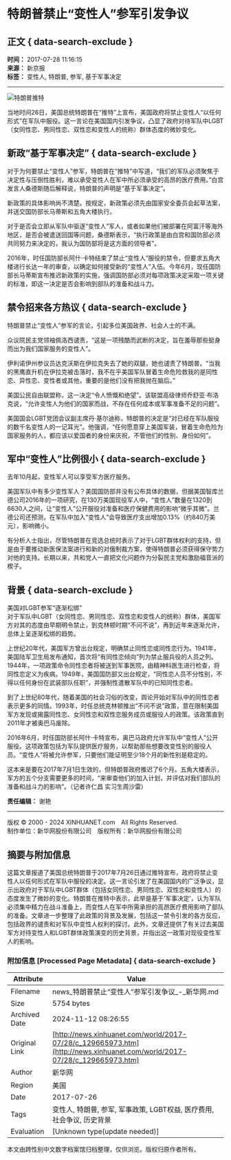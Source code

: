 # 特朗普禁止“变性人”参军引发争议

## 正文 { data-search-exclude }


**时间：** 2017-07-28 11:16:15  
**来源：** 新京报  
**标签：** 变性人, 特朗普, 参军, 基于军事决定

---

![特朗普推特](http://www.newsimg.cn/xl2017/images/net_logo.png)

当地时间26日，美国总统特朗普在“推特”上宣布，美国政府将禁止变性人“以任何形式”在军队中服役。这一言论在美国国内引发争议，凸显了政府对待军队中LGBT（女同性恋、男同性恋、双性恋和变性人的统称）群体态度的微妙变化。

## **新政“基于军事决定”** { data-search-exclude }

对于为何要禁止“变性人”参军，特朗普在“推特”中写道，“我们的军队必须聚焦于决定性与压倒性胜利，难以承受变性人在军中所必须承受的高昂的医疗费用。”白宫发言人桑德斯随后解释说，特朗普的声明是“基于军事决定”。

新政策的具体影响尚不清楚。按规定，新政策必须先由国家安全委员会起草法案，并送交国防部长马蒂斯和五角大楼执行。

对于是否会立即从军队中驱逐“变性人”军人，或者如果他们被部署在阿富汗等海外地区，是否会被遣送回国等问题，桑德斯表示，“执行政策是由白宫和国防部必须共同努力来决定的，我认为国防部将是这方面的领导者”。

2016年，时任国防部长阿什·卡特结束了禁止“变性人”服役的禁令，但要求五角大楼进行长达一年的审查，以确定如何接受新的“变性人”入伍。今年6月，现任国防部长马蒂斯宣布推迟新政策的实施，强调国防部必须对每项政策决定采取一项关键的标准，即这一决定是否会影响到部队的准备和战斗力。

## **禁令招来各方热议** { data-search-exclude }

特朗普禁止“变性人”参军的言论，引起多位美国政界、社会人士的不满。

众议院民主党领袖佩洛西谴责，“这是一项残酷而武断的决定，旨在羞辱那些挺身而出为我们国家服务的变性人”。

伊利诺伊州参议员达克沃斯在伊拉克失去了她的双腿，她也谴责了特朗普。“当我的黑鹰直升机在伊拉克被击落时，我不在乎美国军队冒着生命危险救我的是同性恋、异性恋、变性者或其他，重要的是他们没有把我抛在脑后。”

美国公民自由联盟称，这一决定“令人愤慨和绝望”。该联盟高级律师乔舒亚·布洛克说，“允许变性人为他们的国家而战，不存在任何成本或军事准备不足的问题”。

美国国会LGBT党团会议副主席丹·基尔迪称，特朗普的决定是“对已经在军队服役的数千名变性人的一记耳光”。他强调，“任何愿意穿上美国军装，冒着生命危险为国家服务的人，都应该以爱国者的身份来庆祝，不管他们的性别、身份如何”。

## **军中“变性人”比例很小** { data-search-exclude }

去年10月起，变性军人可以享受军方医疗服务。

美国军队中有多少变性军人？美国国防部并没有公布具体的数据，但据美国智库兰德公司2016年的一项研究，在130万美国现役军人中，“变性人”数量在1320到6630人之间，让“变性人”公开服役对准备和医疗保健费用的影响“微乎其微”。兰德公司还预测，在军队中加入“变性人”会导致医疗支出增加0.13%（约840万美元），影响微小。

有分析人士指出，尽管特朗普在竞选总统时表示了对于LGBT群体权利的支持，但是由于要推动新医保法案进行和新的对俄制裁方案，使得特朗普必须获得保守势力对他的支持。长期以来，共和党人一直把文化问题作为分裂民主党和激励福音派的楔子。

## **背景** { data-search-exclude }

美国对LGBT参军“逐渐松绑”  
对于军队中LGBT（女同性恋、男同性恋、双性恋和变性人的统称）群体，美国军方对其的态度由早期明令禁止，到克林顿时期“不问不说”，再到近年来逐渐允许，总体上呈逐渐松绑的趋势。

上世纪20年代，美国军方曾出台规定，明确禁止同性恋或同性恋行为。1941年，美国陆军卫生局发布通知，首次将“有同性恋倾向”列为禁止服兵役的人员之列。1944年，一项政策命令同性恋者将被送到军事医院，由精神科医生进行检查，将同性恋定义为疾病。1949年，美国国防部又出台规定，“同性恋人员不分性别，不得以任何身份在武装部队任职”，并强制性遣散军队中的已知同性恋者。

到了上世纪80年代，随着美国的社会习俗的改变，舆论开始对军队中的同性恋者表示更多的同情。1993年，时任总统克林顿推出“不问不说”政策，意在限制美国军方发现或揭露同性恋、女同性恋和双性恋服务成员或服役人的政策。该政策直到2011年才被奥巴马废除。

2016年6月，时任国防部长阿什·卡特宣布，奥巴马政府允许军队中“变性人”公开服役。这项政策包括为军队提供医疗服务，以帮助那些想要改变性别的服役人员。“变性人”将被允许参军，只要他们能证明至少18个月的新性别是稳定的。

这本来是要在2017年7月1日生效的，但特朗普政府推迟了6个月。五角大楼表示，军方的五个分支需要更多的时间，“来审查他们的加入计划，并评估对我们部队的准备和战斗力的影响”。（记者许仁昌 实习生周沙雷）

**责任编辑：** 谢艳

--- 

版权 © 2000 - 2024 XINHUANET.com　All Rights Reserved.  
制作单位：新华网股份有限公司　版权所有：新华网股份有限公司

## 摘要与附加信息

<!-- tcd_abstract -->
这篇文章报道了美国总统特朗普于2017年7月26日通过推特宣布，政府将禁止变性人以任何形式在军队中服役的决定。这一言论引发了在美国国内的广泛争议，显示出政府对于军队中LGBT群体（包括女同性恋、男同性恋、双性恋和变性人）的态度发生了微妙的变化。特朗普在推特中表示，此举是基于‘军事决定’，认为军队必须集中精力在战斗准备上，而变性人在军中所需承担的高昂医疗费用影响了部队的准备。文章进一步整理了此政策的背景及发展，包括这一禁令引发的各方反应，包括政界的谴责和对军队中变性人权利的探讨。此外，文章还提供了有关过去美国军方对待变性人和LGBT群体政策演变的历史背景，并指出这一政策对现役变性军人的影响。
<!-- tcd_abstract_end -->

### 附加信息 [Processed Page Metadata] { data-search-exclude }

| Attribute       | Value                                  |
|-----------------|----------------------------------------|
| Filename        | news_特朗普禁止“变性人”参军引发争议_-_新华网.md                             |
| Size            | 5754 bytes                           |
| Archived Date   | 2024-11-12 08:26:55                             |
| Original Link   | [http://news.xinhuanet.com/world/2017-07/28/c_129665973.htm](http://news.xinhuanet.com/world/2017-07/28/c_129665973.htm)                       |
| Author          | 新华网                               |
| Region          | 美国                               |
| Date            | 2017-07-26                                 |
| Tags            | 变性人, 特朗普, 参军, 军事政策, LGBT权益, 医疗费用, 社会争议, 历史背景                                 |
| Evaluation            | [Unknown type(update needed)]                                 |
<!-- tcd_table_end -->

本文由跨性别中文数字档案馆归档整理，仅供浏览。版权归原作者所有。
